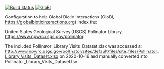 [![Build Status](https://travis-ci.com/globalbioticinteractions/usgs-pollinator-library.svg)](https://travis-ci.com/globalbioticinteractions/usgs-pollinator-library) [![GloBI](http://api.globalbioticinteractions.org/interaction.svg?accordingTo=globi:globalbioticinteractions/usgs-pollinator-library)](http://globalbioticinteractions.org/?accordingTo=globi:globalbioticinteractions/usgs-pollinator-library)

Configuration to help Global Biotic Interactions (GloBI, https://globalbioticinteractions.org) index the: 

United States Geological Survey (USGS) Pollinator Library. https://www.npwrc.usgs.gov/pollinator.

The included Pollinator_Library_Visits_Dataset.xlsx was accessed at http://www.npwrc.usgs.gov/pollinator/sites/default/files/site_files/Pollinator_Library_Visits_Dataset.xlsx on 2020-10-16 and manually converted into Pollinator_Library_Visits_Dataset.tsv .  

